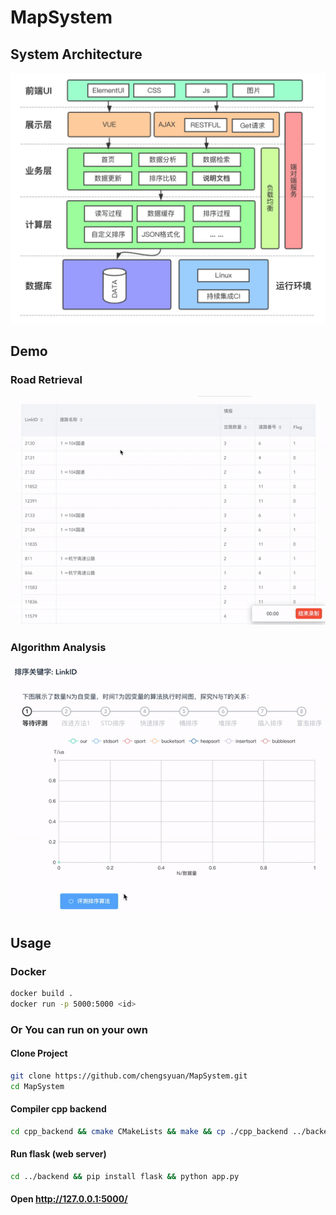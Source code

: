 # MapSystem

## System Architecture

<img src="backend/assets/docs1.png" alt="docs1" style="zoom:50%;" />

## Demo

### Road Retrieval

![readme2](resource/readme2.gif)

### Algorithm Analysis
![readme1](resource/readme1.gif)



## Usage

### Docker
```bash
docker build .
docker run -p 5000:5000 <id>
```

### Or You can run on your own

#### Clone Project

```bash
git clone https://github.com/chengsyuan/MapSystem.git
cd MapSystem
```

#### Compiler cpp backend

```bash
cd cpp_backend && cmake CMakeLists && make && cp ./cpp_backend ../backend/
```

#### Run flask (web server)

```bash
cd ../backend && pip install flask && python app.py
```

#### Open http://127.0.0.1:5000/